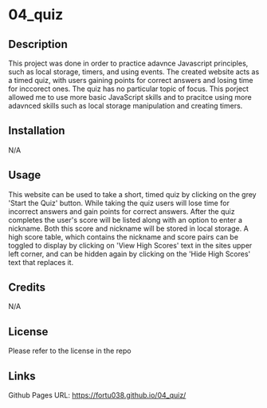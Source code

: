 # 04_quiz

## Description

This project was done in order to practice adavnce Javascript principles, such as local storage,
timers, and using events.
The created website acts as a timed quiz, with users gaining points for correct answers and losing 
time for inccorect ones. The quiz has no particular topic of focus.
This porject allowed me to use more basic JavaScript skills and to pracitce using more adavnced 
skills such as local storage manipulation and creating timers.


## Installation

N/A

## Usage

This website can be used to take a short, timed quiz by clicking on the grey 'Start the Quiz' 
button. While taking the quiz users will lose time for incorrect answers and gain points for 
correct answers. After the quiz completes the user's score will be listed along with an option to 
enter a nickname. Both this score and nickname will be stored in local storage. A high score table,
which contains the nickname and score pairs can be toggled to display by clicking on
'View High Scores' text in the sites upper left corner, and can be hidden again by clicking on the
'Hide High Scores' text that replaces it.

## Credits

N/A

## License

Please refer to the license in the repo

## Links

Github Pages URL: https://fortu038.github.io/04_quiz/